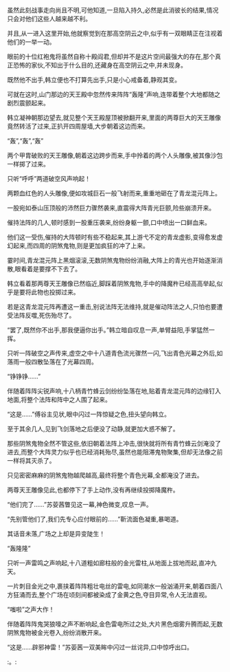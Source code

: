 
虽然此刻战事走向尚且不明,可他知道,一旦陷入持久,必然是此消彼长的结果,情况只会对他们这些人越来越不利。

并且,从一进入这里开始,他就察觉到在那高空阴云之中,似乎有一双眼睛正在注视着他们的一举一动。

眼前的十位红袍鬼将虽然自称十殿阎君,但却并不是这片空间最强大的存在,那个真正恐怖的家伙,不知出于什么目的,还藏身在高空阴云之中,并未现身。

既然他不出手,韩立便也不打算先出手,只是小心戒备着,静观其变。

可就在这时,山门那边的天王殿中忽然传来阵阵“轰隆”声响,连带着整个大地都随之剧烈震颤起来。

韩立凝神朝那边望去,就见整个天王殿屋顶被掀翻开来,里面的两尊巨大的天王雕像竟然转活了过来,正扒开四周屋墙,大步朝着这边而来。

“轰”,“轰”,“轰”

两个甲胄破败的天王雕像,朝着这边跨步而来,手中拎着的两个人头雕像,被其像沙包一样掷了过来。

只听“呼呼”两道破空风声响起！

两颗血红色的人头雕像,便如攻城巨石一般飞射而来,重重地砸在了青龙混元阵上。

一股宛如泰山压顶般的沛然巨力骤然袭来,直震得大阵青光巨颤,险些崩溃开来。

催持法阵的几人,顿时感到一股重压袭来,纷纷身躯一颤,口中喷出一口鲜血来。

他们这一受伤,催持的大阵顿时有些不稳起来,其上游弋不定的青龙虚影,变得愈发虚幻起来,而四周的阴煞鬼物,则是更加疯狂的冲了上来。

霎时间,青龙混元阵上黑烟滚滚,无数阴煞鬼物纷纷消融,大阵上的青光也开始逐渐消散,眼看着是要撑不下去了。

韩立看着那两尊天王雕像已然临近,脚踩着阴煞鬼物,手中的降魔杵已经高高举起,似乎是要将此物也投掷过来。

若是这青龙混元阵再遭这一重击,别说法阵无法维持,就是催动阵法之人,只怕也要遭受法阵反噬,死伤殆尽了。

“罢了,既然你不出手,那我便逼你出手。”韩立暗自叹息一声,单臂益阳,手掌猛然一挥。

只听一阵破空之声传来,虚空之中十八道青色流光骤然一闪,飞出青色光幕之外后,如落雨一般四散坠落在了光幕四周。

“铮铮铮……”

伴随着阵阵尖锐声响,十八柄青竹蜂云剑纷纷坠落在地,贴着青龙混元阵的边缘钉入地面,将整个法阵和阵中之人围了起来。

“这是……”傅谷主见状,眼中闪过一阵惊疑之色,扭头望向韩立。

至于其余几人,见到飞剑落地之后便没了动静,就更加大惑不解了。

那些阴煞鬼物全然不管这些,依旧朝着法阵上冲击,很快就将所有青竹蜂云剑淹没了进去,而整个大阵灵力似乎也已经消耗殆尽,虽然也能阻滞鬼物聚集,但却无法像之前一样将其灭杀了。

只见密密麻麻的阴煞鬼物越爬越高,最终将整个青色光幕,全都淹没了进去。

两尊天王雕像见此,也都停下了手上动作,没有再继续投掷降魔杵。

“他们完了……”苏荌茜瞥见这一幕,神色微变,叹息一声。

“先别管他们了,我们先专心应付眼前的……”靳流面色凝重,暴喝道。

其话音未落,广场之上却是异变陡生！

“轰隆隆”

只听一声雷鸣之声响起,十八道粗如廊柱般的金光雷柱,从地面上拔地而起,直冲九天。

一片刺目金光之中,裹挟着阵阵粗壮电丝的雷电,如同潮水一般汹涌开来,朝着四面八方狂涌而去,整个广场在顷刻间都被染成了金黄之色,夺目异常,令人无法直视。

“嗤啦”之声大作！

伴随着阵阵鬼哭狼嚎之声不断响起,金色雷电所过之处,大片黑色烟雾升腾而起,无数阴煞鬼物被金光卷入,纷纷消散开来。

“这是……辟邪神雷！”苏荌茜一双美眸中闪过一丝诧异,口中惊呼出口。

:。: